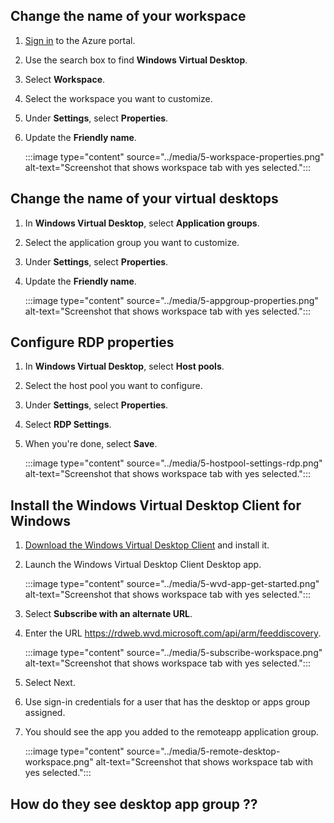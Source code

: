 

## Change the name of your workspace

1. [Sign in](https://portal.azure.com/learn.docs.microsoft.com?azure-portal=true) to the Azure portal.
1. Use the search box to find **Windows Virtual Desktop**.
1. Select **Workspace**.
1. Select the workspace you want to customize.
1. Under **Settings**, select **Properties**.
1. Update the **Friendly name**.

   :::image type="content" source="../media/5-workspace-properties.png" alt-text="Screenshot that shows workspace tab with yes selected.":::

## Change the name of your virtual desktops

1. In **Windows Virtual Desktop**, select **Application groups**.
1. Select the application group you want to customize.
1. Under **Settings**, select **Properties**.
1. Update the **Friendly name**.

   :::image type="content" source="../media/5-appgroup-properties.png" alt-text="Screenshot that shows workspace tab with yes selected.":::

## Configure RDP properties 

1. In **Windows Virtual Desktop**, select **Host pools**.
1. Select the host pool you want to configure.
1. Under **Settings**, select **Properties**.
1. Select **RDP Settings**.
1. When you're done, select **Save**.

   :::image type="content" source="../media/5-hostpool-settings-rdp.png" alt-text="Screenshot that shows workspace tab with yes selected.":::

## Install the Windows Virtual Desktop Client for Windows

1. [Download the Windows Virtual Desktop Client](http://aka.ms/wvd/clients/windows) and install it.
2. Launch the Windows Virtual Desktop Client Desktop app.

   :::image type="content" source="../media/5-wvd-app-get-started.png" alt-text="Screenshot that shows workspace tab with yes selected.":::
1. Select **Subscribe with an alternate URL**.
1. Enter the URL https://rdweb.wvd.microsoft.com/api/arm/feeddiscovery.
 
    :::image type="content" source="../media/5-subscribe-workspace.png" alt-text="Screenshot that shows workspace tab with yes selected.":::
1. Select Next.
1. Use sign-in credentials for a user that has the desktop or apps group assigned.
1. You should see the app you added to the remoteapp application group.

   :::image type="content" source="../media/5-remote-desktop-workspace.png" alt-text="Screenshot that shows workspace tab with yes selected.":::

## How do they see desktop app group ??